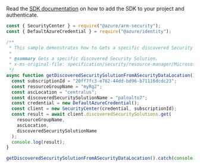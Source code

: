 Read the [SDK documentation](https://github.com/Azure/azure-sdk-for-js/blob/%40azure%2Farm-security_5.0.0/sdk/security/arm-security/README.md) on how to add the SDK to your project and authenticate.

```javascript
const { SecurityCenter } = require("@azure/arm-security");
const { DefaultAzureCredential } = require("@azure/identity");

/**
 * This sample demonstrates how to Gets a specific discovered Security Solution.
 *
 * @summary Gets a specific discovered Security Solution.
 * x-ms-original-file: specification/security/resource-manager/Microsoft.Security/stable/2020-01-01/examples/DiscoveredSecuritySolutions/GetDiscoveredSecuritySolutionResourceGroupLocation_example.json
 */
async function getDiscoveredSecuritySolutionFromASecurityDataLocation() {
  const subscriptionId = "20ff7fc3-e762-44dd-bd96-b71116dcdc23";
  const resourceGroupName = "myRg2";
  const ascLocation = "centralus";
  const discoveredSecuritySolutionName = "paloalto7";
  const credential = new DefaultAzureCredential();
  const client = new SecurityCenter(credential, subscriptionId);
  const result = await client.discoveredSecuritySolutions.get(
    resourceGroupName,
    ascLocation,
    discoveredSecuritySolutionName
  );
  console.log(result);
}

getDiscoveredSecuritySolutionFromASecurityDataLocation().catch(console.error);
```
